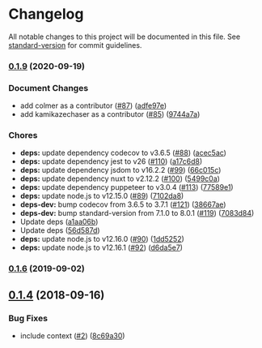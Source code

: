# Changelog

All notable changes to this project will be documented in this file. See [standard-version](https://github.com/conventional-changelog/standard-version) for commit guidelines.

### [0.1.9](https://github.com/potato4d/nuxt-client-init-module/compare/v0.1.8...v0.1.9) (2020-09-19)


### Document Changes

* add colmer as a contributor ([#87](https://github.com/potato4d/nuxt-client-init-module/issues/87)) ([adfe97e](https://github.com/potato4d/nuxt-client-init-module/commit/adfe97e6c3f54c9515a67cc500791090f0e6f936))
* add kamikazechaser as a contributor ([#85](https://github.com/potato4d/nuxt-client-init-module/issues/85)) ([9744a7a](https://github.com/potato4d/nuxt-client-init-module/commit/9744a7a5bf6e08265b77dd8f5d38a364df96873c))


### Chores

* **deps:** update dependency codecov to v3.6.5 ([#88](https://github.com/potato4d/nuxt-client-init-module/issues/88)) ([acec5ac](https://github.com/potato4d/nuxt-client-init-module/commit/acec5acb31264a17f6617d49518c68fd72bce85d))
* **deps:** update dependency jest to v26 ([#110](https://github.com/potato4d/nuxt-client-init-module/issues/110)) ([a17c6d8](https://github.com/potato4d/nuxt-client-init-module/commit/a17c6d870d7e0003d44355ffd7d1ed914c1dbd0f))
* **deps:** update dependency jsdom to v16.2.2 ([#99](https://github.com/potato4d/nuxt-client-init-module/issues/99)) ([66c015c](https://github.com/potato4d/nuxt-client-init-module/commit/66c015c1094dddd88609c15128fc382fcfcb543c))
* **deps:** update dependency nuxt to v2.12.2 ([#100](https://github.com/potato4d/nuxt-client-init-module/issues/100)) ([5499c0a](https://github.com/potato4d/nuxt-client-init-module/commit/5499c0a0a9cf7fc18d90b736f505ee25f78aeb53))
* **deps:** update dependency puppeteer to v3.0.4 ([#113](https://github.com/potato4d/nuxt-client-init-module/issues/113)) ([77589e1](https://github.com/potato4d/nuxt-client-init-module/commit/77589e12f76de477d269a4f172b0bdc0dadcdedb))
* **deps:** update node.js to v12.15.0 ([#89](https://github.com/potato4d/nuxt-client-init-module/issues/89)) ([7102da8](https://github.com/potato4d/nuxt-client-init-module/commit/7102da83036856cd129cfb9fb196acfefcf4adc1))
* **deps-dev:** bump codecov from 3.6.5 to 3.7.1 ([#121](https://github.com/potato4d/nuxt-client-init-module/issues/121)) ([38667ae](https://github.com/potato4d/nuxt-client-init-module/commit/38667ae720722dcd61e878b0a9aeb278845c0404))
* **deps-dev:** bump standard-version from 7.1.0 to 8.0.1 ([#119](https://github.com/potato4d/nuxt-client-init-module/issues/119)) ([7083d84](https://github.com/potato4d/nuxt-client-init-module/commit/7083d84073c9ac266e11cdc96760b0ed8569eeed))
* Update deps ([a1aa06b](https://github.com/potato4d/nuxt-client-init-module/commit/a1aa06b250d1fc2891ee58ea272e69d51be3fe28))
* Update deps ([56d587d](https://github.com/potato4d/nuxt-client-init-module/commit/56d587d53c51ffd2afbfc9e406efb485f50829d1))
* **deps:** update node.js to v12.16.0 ([#90](https://github.com/potato4d/nuxt-client-init-module/issues/90)) ([1dd5252](https://github.com/potato4d/nuxt-client-init-module/commit/1dd5252ba7e8877c60eb5302cae3bbf176891063))
* **deps:** update node.js to v12.16.1 ([#92](https://github.com/potato4d/nuxt-client-init-module/issues/92)) ([d6da5e7](https://github.com/potato4d/nuxt-client-init-module/commit/d6da5e7c82af930153055cde190774f31e4e63a3))

### [0.1.6](https://github.com/potato4d/nuxt-client-init-module/compare/v0.1.4...v0.1.6) (2019-09-02)

<a name="0.1.4"></a>
## [0.1.4](https://github.com/potato4d/nuxt-client-init-module/compare/v0.1.3...v0.1.4) (2018-09-16)


### Bug Fixes

* include context ([#2](https://github.com/potato4d/nuxt-client-init-module/issues/2)) ([8c69a30](https://github.com/potato4d/nuxt-client-init-module/commit/8c69a30))
